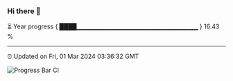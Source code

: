 ### Hi there 👋

⏳ Year progress { ████▁▁▁▁▁▁▁▁▁▁▁▁▁▁▁▁▁▁▁▁▁▁▁▁▁▁ } 16.43 %

---

⏰ Updated on Fri, 01 Mar 2024 03:36:32 GMT

![Progress Bar CI](https://github.com/IshwaranRudhara/GIT-ACTION/workflows/Progress%20Bar%20CI/badge.svg)
